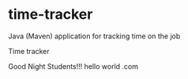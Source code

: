 # time-tracker
Java (Maven) application for tracking time on the job

Time tracker

Good Night Students!!!
hello world .com
